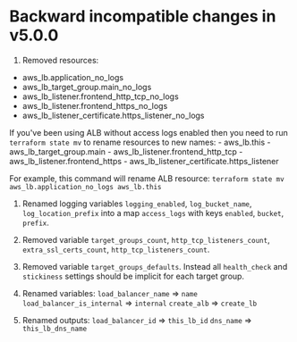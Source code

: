 # Backward incompatible changes in v5.0.0

1. Removed resources:
  - aws_lb.application_no_logs
  - aws_lb_target_group.main_no_logs
  - aws_lb_listener.frontend_http_tcp_no_logs
  - aws_lb_listener.frontend_https_no_logs
  - aws_lb_listener_certificate.https_listener_no_logs
  
  If you've been using ALB without access logs enabled then you need to run `terraform state mv` to rename resources to new names:
    - aws_lb.this
    - aws_lb_target_group.main
    - aws_lb_listener.frontend_http_tcp
    - aws_lb_listener.frontend_https
    - aws_lb_listener_certificate.https_listener

  For example, this command will rename ALB resource: `terraform state mv aws_lb.application_no_logs aws_lb.this`
  
1. Renamed logging variables `logging_enabled`, `log_bucket_name`, `log_location_prefix` into a map `access_logs` with keys `enabled`, `bucket`, `prefix`.

1. Removed variable `target_groups_count`, `http_tcp_listeners_count`, `extra_ssl_certs_count`, `http_tcp_listeners_count`.

1. Removed variable `target_groups_defaults`. Instead all `health_check` and `stickiness` settings should be implicit for each target group.

1. Renamed variables:
  `load_balancer_name` => `name`
  `load_balancer_is_internal` => `internal`
  `create_alb` => `create_lb`

1. Renamed outputs:
  `load_balancer_id` => `this_lb_id`
  `dns_name` => `this_lb_dns_name`

